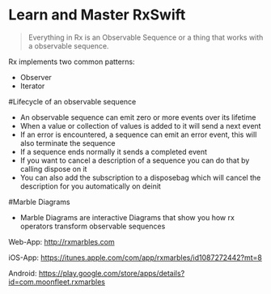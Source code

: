 # Learn and Master RxSwift

> Everything in Rx is an Observable Sequence or a thing that works with a observable sequence.

Rx implements two common patterns:

* Observer
* Iterator


#Lifecycle of an observable sequence

* An observable sequence can emit zero or more events over its lifetime 
* When a value or collection of values is added to it will send a next event
* If an error is encountered, a sequence can emit an error event, this will also terminate the sequence
* If a sequence ends normally it sends a completed event
* If you want to cancel a description of a sequence you can do that by calling dispose on it
* You can also add the subscription to a disposebag which will cancel the description for you automatically on deinit

#Marble Diagrams
* Marble Diagrams are interactive Diagrams that show you how rx operators transform observable sequences 

Web-App: http://rxmarbles.com

iOS-App: https://itunes.apple.com/com/app/rxmarbles/id1087272442?mt=8

Android: https://play.google.com/store/apps/details?id=com.moonfleet.rxmarbles
